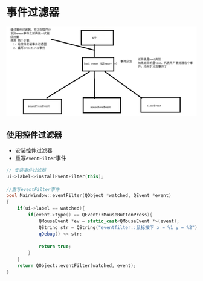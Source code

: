 # 事件过滤器

![事件过滤器](images/2023-12-06-17-05-28.png)

## 使用控件过滤器

- 安装控件过滤器
- 重写`eventFilter`事件

```c++
// 安装事件过滤器
ui->label->installEventFilter(this);

//重写eventFilter事件
bool MainWindow::eventFilter(QObject *watched, QEvent *event)
{
    if(ui->label == watched){
        if(event->type() == QEvent::MouseButtonPress){
            QMouseEvent *ev = static_cast<QMouseEvent *>(event);
            QString str = QString("eventfilter::鼠标按下 x = %1 y = %2").arg(ev->x()).arg(ev->y());
            qDebug() << str;

            return true;
        }
    }
    return QObject::eventFilter(watched, event);
}
```
